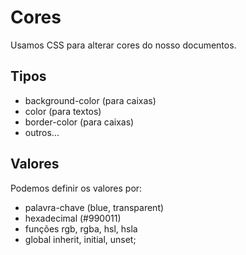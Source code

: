 # Cores
 
 Usamos CSS para alterar cores do nosso documentos.

 ## Tipos

 * background-color             (para caixas)
 * color                        (para textos)
 * border-color                 (para caixas)
 * outros...

 ## Valores

 Podemos definir os valores por:

 * palavra-chave                (blue, transparent)
 * hexadecimal                  (#990011)
 * funções                      rgb, rgba, hsl, hsla
 * global                       inherit, initial, unset;
